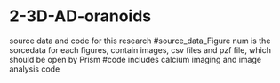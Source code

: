 # 2-3D-AD-oranoids
source data and code for this research
#source_data_Figure num is the sorcedata for each figures, contain images, csv files and pzf file, which should be open by Prism
#code includes calcium imaging and image analysis code
